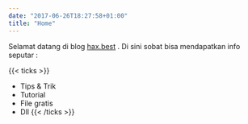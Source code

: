 ```yaml
---
date: "2017-06-26T18:27:58+01:00"
title: "Home"
---
```


Selamat datang di blog [hax.best](https://hax.best) . Di sini sobat bisa mendapatkan info seputar :

{{< ticks >}}
* Tips & Trik
* Tutorial
* File gratis
* Dll
{{< /ticks >}}
